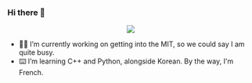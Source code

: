 ### Hi there 👋

<p align="center">
  <img src="https://github-readme-stats.vercel.app/api/?username=its-purpol&bg_color=FFFFFF&title_color=C100FF&icon_color=C100FF&text_color=C100FF&show_icons=true&count_private=true">
</p>

- 👨‍💻 I’m currently working on getting into the MIT, so we could say I am quite busy.
- ⌨️ I’m learning C++ and Python, alongside Korean. By the way, I'm French.
